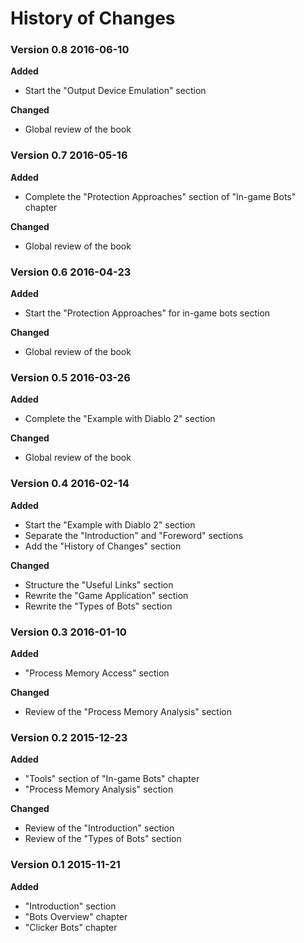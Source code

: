 # History of Changes

### Version 0.8		2016-06-10
**Added**
* Start the "Output Device Emulation" section

**Changed**
* Global review of the book

### Version 0.7		2016-05-16
**Added**
* Complete the "Protection Approaches" section of "In-game Bots" chapter

**Changed**
* Global review of the book

### Version 0.6		2016-04-23
**Added**
* Start the "Protection Approaches" for in-game bots section

**Changed**
* Global review of the book

### Version 0.5		2016-03-26
**Added**
* Complete the "Example with Diablo 2" section

**Changed**
* Global review of the book

### Version 0.4		2016-02-14
**Added**
* Start the "Example with Diablo 2" section
* Separate the "Introduction" and "Foreword" sections
* Add the "History of Changes" section

**Changed**
* Structure the "Useful Links" section
* Rewrite the "Game Application" section
* Rewrite the "Types of Bots" section

### Version 0.3		2016-01-10
**Added**
* "Process Memory Access" section

**Changed**
* Review of the "Process Memory Analysis" section

### Version 0.2		2015-12-23
**Added**
* "Tools" section of "In-game Bots" chapter
* "Process Memory Analysis" section

**Changed**
* Review of the "Introduction" section
* Review of the "Types of Bots" section

### Version 0.1		2015-11-21
**Added**
* "Introduction" section
* "Bots Overview" chapter
* "Clicker Bots" chapter
